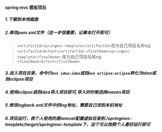 #### spring mvc 模板项目
##### 1.下载到本地磁盘
##### 2.修改pom.xml文件（这一步很重要，记事本打开即可）
>  `<artifactId>springmvc-tmeplate</artifactId>`改为自己项目名称eg:`<artifactId>OcTest</artifactId>`
>  `<finalName>springmvc-template</finalName>` 改为自己项目名称eg:`<finalName>OcTest</finalName>`
##### 3.进入项目目录，命令行`mvn idea:idea`或则`mvn eclipse:eclipse`转化为idea或则eclipse项目
##### 4.使用eclipse或则idea导入项目即可,导入的时候选择maven项目
##### 5.修改logback.xml文件中的log地址，需要自己改到本机地址
##### 6.项目运行，我个人使用的是tomcat配置虚拟目录到./springmvc-tmeplate/target/springmvc-template下，这个可以按照个人喜好运行即可
